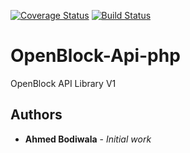 [![Coverage Status](https://coveralls.io/repos/github/OpenBlock-Org/openblock-api-php/badge.svg?branch=master)](https://coveralls.io/github/OpenBlock-Org/openblock-api-php?branch=master)
[![Build Status](https://travis-ci.org/OpenBlock-Org/openblock-api-php.svg?branch=master)](https://travis-ci.org/OpenBlock-Org/openblock-api-php)

# OpenBlock-Api-php

OpenBlock API Library V1

## Authors

* **Ahmed Bodiwala** - *Initial work*

